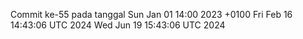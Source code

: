 Commit ke-55 pada tanggal Sun Jan 01 14:00 2023 +0100
Fri Feb 16 14:43:06 UTC 2024
Wed Jun 19 15:43:06 UTC 2024
